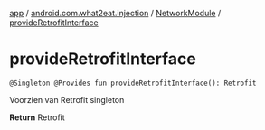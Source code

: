 [app](../../index.md) / [android.com.what2eat.injection](../index.md) / [NetworkModule](index.md) / [provideRetrofitInterface](./provide-retrofit-interface.md)

# provideRetrofitInterface

`@Singleton @Provides fun provideRetrofitInterface(): Retrofit`

Voorzien van Retrofit singleton

**Return**
Retrofit

